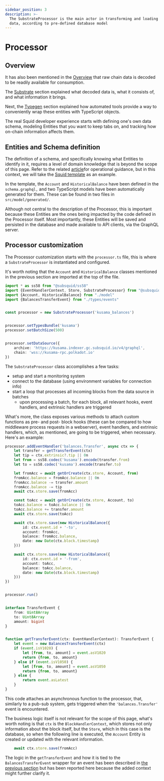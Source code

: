 ```yaml
---
sidebar_position: 3
description: >-
  The SubstrateProcessor is the main actor in transforming and loading on-chain
  data, according to pre-defined database model
---
```


# Processor

## Overview

It has also been mentioned in the [Overview](/overview) that raw chain data is decoded to be readily available for consumption.

The [Substrate](/develop-a-squid/substrate-support) section explained what decoded data is, what it consists of, and what information it brings.

Next, the [Typegen](/develop-a-squid/substrate-support/typegen) section explained how automated tools provide a way to conveniently wrap these entities with TypeScript objects.

The real Squid developer experience starts with defining one's own data schema, modeling Entities that you want to keep tabs on, and tracking how on-chain information affects them.

## Entities and Schema definition

The definition of a schema, and specifically knowing what Entities to identify in it, requires a level of domain knowledge that is beyond the scope of this page. Refer to the related [article](/develop-a-squid/schema-spec)for operational guidance, but in this context, we will take the [Squid template](https://github.com/subsquid/squid-template) as an example.

In the template, the `Account` and `HistoricalBalance` have been defined in the `schema.graphql,` and two TypeScript models have been automatically generated for them. These can be found in two files in `src/model/generated/`.

Although not central to the description of the Processor, this is important because these Entities are the ones being impacted by the code defined in the Processor itself. Most importantly, these Entities will be saved and persisted in the database and made available to API clients, via the GraphQL server.

## Processor customization

The Processor customization starts with the `processor.ts` file, this is where a `SubstrateProcessor` is instantiated and configured.

It's worth noting that the `Account` and `HistoricalBalance` classes mentioned in the previous section are imported at the top of the file.

```typescript
import * as ss58 from "@subsquid/ss58"
import {EventHandlerContext, Store, SubstrateProcessor} from "@subsquid/substrate-processor"
import {Account, HistoricalBalance} from "./model"
import {BalancesTransferEvent} from "./types/events"


const processor = new SubstrateProcessor('kusama_balances')


processor.setTypesBundle('kusama')
processor.setBatchSize(500)


processor.setDataSource({
    archive: 'https://kusama.indexer.gc.subsquid.io/v4/graphql',
    chain: 'wss://kusama-rpc.polkadot.io'
})
```

The `SubstrateProcessor` class accomplishes a few tasks:

* setup and start a monitoring system
* connect to the database (using environment variables for connection info)
* start a loop that processes all incoming blocks from the data source in batches
  * upon processing a batch, for each block, all relevant hooks, event handlers, and extrinsic handlers are triggered

What's more, the class exposes various methods to attach custom functions as pre- and post- block hooks (these can be compared to how middleware process requests in a webserver), event handlers, and extrinsic handlers, which, as mentioned, are going to be triggered, when necessary. Here's an example:

```typescript
processor.addEventHandler('balances.Transfer', async ctx => {
    let transfer = getTransferEvent(ctx)
    let tip = ctx.extrinsic?.tip || 0n
    let from = ss58.codec('kusama').encode(transfer.from)
    let to = ss58.codec('kusama').encode(transfer.to)

    let fromAcc = await getOrCreate(ctx.store, Account, from)
    fromAcc.balance = fromAcc.balance || 0n
    fromAcc.balance -= transfer.amount
    fromAcc.balance -= tip
    await ctx.store.save(fromAcc)

    const toAcc = await getOrCreate(ctx.store, Account, to)
    toAcc.balance = toAcc.balance || 0n
    toAcc.balance += transfer.amount
    await ctx.store.save(toAcc)

    await ctx.store.save(new HistoricalBalance({
        id: ctx.event.id + '-to',
        account: fromAcc,
        balance: fromAcc.balance,
        date: new Date(ctx.block.timestamp)
    }))

    await ctx.store.save(new HistoricalBalance({
        id: ctx.event.id + '-from',
        account: toAcc,
        balance: toAcc.balance,
        date: new Date(ctx.block.timestamp)
    }))
})


processor.run()


interface TransferEvent {
    from: Uint8Array
    to: Uint8Array
    amount: bigint
}


function getTransferEvent(ctx: EventHandlerContext): TransferEvent {
    let event = new BalancesTransferEvent(ctx)
    if (event.isV1020) {
        let [from, to, amount] = event.asV1020
        return {from, to, amount}
    } else if (event.isV1050) {
        let [from, to, amount] = event.asV1050
        return {from, to, amount}
    } else {
        return event.asLatest
    }
}
```

This code attaches an asynchronous function to the processor, that, similarly to a pub-sub system, gets triggered when the `'balances.Transfer'` event is encountered.

The business logic itself is not relevant for the scope of this page, what's worth noting is that `ctx` is the `BlockHandlerContext`, which stores not only information about the block itself, but the `Store`, which in this case is the database, so when the following line is executed, the `Account` Entity is created or updated with the relevant information.

```typescript
    await ctx.store.save(fromAcc)
```

The logic in the `getTransferEvent` and how it is tied to the `BalancesTransferEvent` wrapper for an event has been described in [the previous section](/develop-a-squid/substrate-support/typegen) but has been reported here because the added context might further clarify it.
